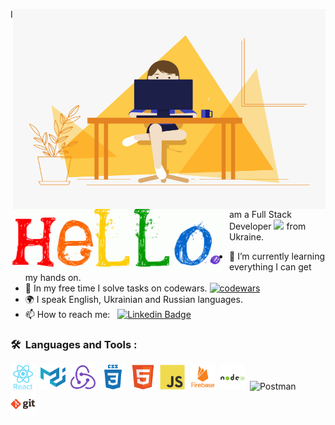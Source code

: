 

<div id="header" align="center">
<p><img align="right" alt="GIF" src="./code.gif" width="500" height="320" />
</p>
</div>
<div id="header" align="center">
<p><img align="left" alt="GIF" src="./Xw5L.gif" width="350" height="100" />
</p>
</div>

I am a Full Stack Developer <img src="https://media.giphy.com/media/WUlplcMpOCEmTGBtBW/giphy.gif" width="30"> from Ukraine.
- 🔭  I’m currently learning everything I can get my hands on.
- 🌱 In my free time I solve tasks on codewars. [![codewars](https://www.codewars.com/users/rsschool_781e769882a8cab9/badges/micro)](https://www.codewars.com/users/rsschool_781e769882a8cab9)
- 🌍 I speak English, Ukrainian and Russian languages.
- 📫 How to reach me: &nbsp; [![Linkedin Badge](https://img.shields.io/badge/-EkaterinaKononenko-blue?style=flat&logo=Linkedin&logoColor=white)](https://www.linkedin.com/in/ekaterinakononenko/)

### 🛠 &nbsp;Languages and Tools :
 <p>
<img src="https://github.com/devicons/devicon/blob/master/icons/react/react-original-wordmark.svg" title="React" alt="React" width="40" height="40"/>&nbsp;
<img src="https://github.com/devicons/devicon/blob/master/icons/materialui/materialui-original.svg" title="Material UI" alt="Material UI" width="40" height="40"/>&nbsp;
<img src="https://github.com/devicons/devicon/blob/master/icons/redux/redux-original.svg" title="Redux" alt="Redux " width="40" height="40"/>&nbsp;
<img src="https://github.com/devicons/devicon/blob/master/icons/css3/css3-plain-wordmark.svg"  title="CSS3" alt="CSS" width="40" height="40"/>&nbsp;
<img src="https://github.com/devicons/devicon/blob/master/icons/html5/html5-original.svg" title="HTML5" alt="HTML" width="40" height="40"/>&nbsp;
<img src="https://github.com/devicons/devicon/blob/master/icons/javascript/javascript-original.svg" title="JavaScript" alt="JavaScript" width="40" height="40"/>&nbsp;
<img src="https://github.com/devicons/devicon/blob/master/icons/firebase/firebase-plain-wordmark.svg" title="Firebase" alt="Firebase" width="40" height="40"/>&nbsp;
<img src="https://github.com/devicons/devicon/blob/master/icons/nodejs/nodejs-original-wordmark.svg" title="NodeJS" alt="NodeJS" width="40" height="40"/>&nbsp;
<img src="https://www.vectorlogo.zone/logos/getpostman/getpostman-icon.svg" title="Postman"  alt="Postman" width="40" height="40"/>&nbsp;
<img src="https://github.com/devicons/devicon/blob/master/icons/git/git-original-wordmark.svg" title="Git" **alt="Git" width="40" height="40"/>&nbsp;
</p>
<p><img align="right" src="https://komarev.com/ghpvc/?username=EkaterinaKononenko&style=flat-square&color=blue" alt=""/></p>
